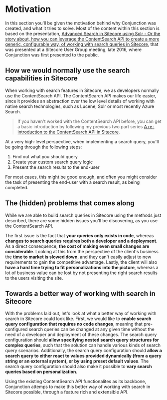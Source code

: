 # Motivation

In this section you'll be given the motivation behind why Conjunction was created, and what it tries to solve. Most of the content within this section is based on the presentation, [Advanced Search in Sitecore using Solr - Or the story about, how you can leverage the ContentSearch API to create a more generic, configurable way, of working with search queries in Sitecore](https://speakerdeck.com/soen/advanced-search-in-sitecore-using-solr), that was presented at a Sitecore User Group meeting, late 2016, where Conjunction was first presented to the public.

## How we would normally use the search capabilities in Sitecore

When working with search features in Sitecore, we as developers normally use the ContentSearch API. The ContentSearch API makes our life easier, since it provides an abstraction over the low level details of working with native search technologies, such as Lucene, Solr or most recently Azure Search.

> If you haven't worked with the ContentSearch API before, you can get a basic introduction by following my previous two part series [A re-introduction to the ContentSearch API in Sitecore](https://soen.ghost.io/a-re-introduction-to-the-contentsearch-api-in-sitecore-part-1/).

At a very high-level perspective, when implementing a search query, you'll be going through the following steps:

1. Find out what you should query
2. Create your custom search query logic
3. Present the search results to the end-user

For most cases, this might be good enough, and often you might consider the task of presenting the end-user with a search result, as being completed.

## The (hidden) problems that comes along

While we are able to build search queries in Sitecore using the methods just described, there are some hidden issues you'll be discovering, as you use the ContentSearch API.

The first issue is the fact that **your queries only exists in code**, whereas **changes to search queries requires both a developer and a deployment**. As a direct consequence, **the cost of making even small changes are considerable**. Looking at this from the perspective of the client's business the **time to market is slowed down**, and they can't easily adjust to new requirements to gain the competitive advantage. Lastly, the client will also **have a hard time trying to fit personalizations into the picture**, whereas a lot of business value can be lost by not presenting the right search results to the users visiting the site.

## Towards a better way of working with search in Sitecore

With the problems laid out, let's look at what a better way of working with search in Sitecore could look like. First, we would like to **enable search query configuration that requires no code changes**, meaning that pre-configured search queries can be changed at any given time without the need of a developer and deployment of these changes. The search query configuration should **allow specifying nested search query structures for complex queries**, such that the solution can handle various kinds of search query scenarios. Additionally, the search query configuration should **allow a search query to either react to values provided dynamically (from a query string or an external system), or by using preset default values**. The search query configuration should also make it possible to **vary search queries based on personalization**.

Using the existing ContentSearch API functionalites as its backbone, Conjunction attemps to make this better way of working with search in Sitecore possible, through a feature rich and extensible API.